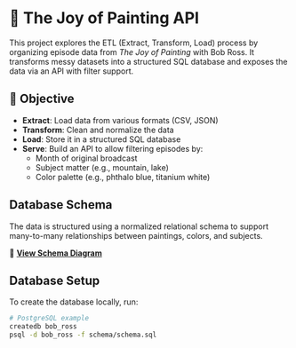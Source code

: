 # 🎨 The Joy of Painting API

This project explores the ETL (Extract, Transform, Load) process by organizing episode data from *The Joy of Painting* with Bob Ross. It transforms messy datasets into a structured SQL database and exposes the data via an API with filter support.

## 📌 Objective

- **Extract**: Load data from various formats (CSV, JSON)
- **Transform**: Clean and normalize the data
- **Load**: Store it in a structured SQL database
- **Serve**: Build an API to allow filtering episodes by:
  - Month of original broadcast
  - Subject matter (e.g., mountain, lake)
  - Color palette (e.g., phthalo blue, titanium white)

## Database Schema

The data is structured using a normalized relational schema to support many-to-many relationships between paintings, colors, and subjects.

📄 **[View Schema Diagram](assets/Bob_Ross_ERD.png)**

##  Database Setup

To create the database locally, run:

```bash
# PostgreSQL example
createdb bob_ross
psql -d bob_ross -f schema/schema.sql
